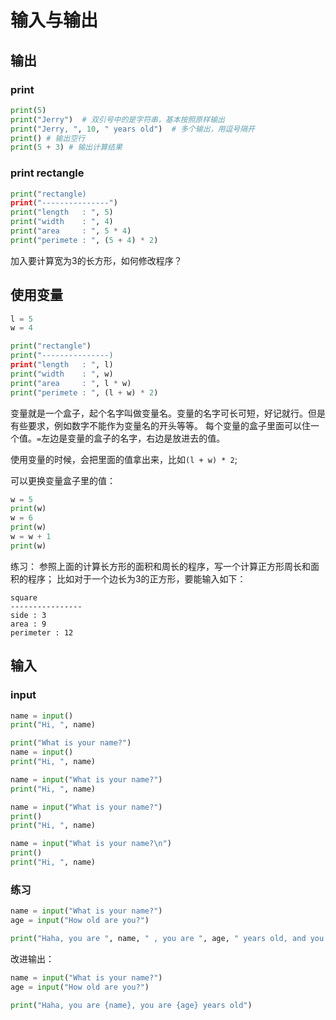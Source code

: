 # 输入与输出

## 输出

### print

```python
print(5)
print("Jerry")  # 双引号中的是字符串，基本按照原样输出
print("Jerry, ", 10, " years old")  # 多个输出，用逗号隔开
print() # 输出空行
print(5 + 3) # 输出计算结果
```

### print rectangle

```python
print("rectangle)
print("---------------")
print("length   : ", 5)
print("width    : ", 4)
print("area     : ", 5 * 4)
print("perimete : ", (5 + 4) * 2)
```

加入要计算宽为3的长方形，如何修改程序？

## 使用变量

```python
l = 5
w = 4

print("rectangle")
print("---------------)
print("length   : ", l)
print("width    : ", w)
print("area     : ", l * w)
print("perimete : ", (l + w) * 2)
```

变量就是一个盒子，起个名字叫做变量名。变量的名字可长可短，好记就行。但是有些要求，例如数字不能作为变量名的开头等等。
每个变量的盒子里面可以住一个值。`=`左边是变量的盒子的名字，右边是放进去的值。

使用变量的时候，会把里面的值拿出来，比如`(l + w) * 2`;

可以更换变量盒子里的值：

```python
w = 5
print(w)
w = 6
print(w)
w = w + 1
print(w)
```

练习： 参照上面的计算长方形的面积和周长的程序，写一个计算正方形周长和面积的程序；
比如对于一个边长为3的正方形，要能输入如下：

```
square
----------------
side : 3
area : 9
perimeter : 12
```

## 输入

### input

```python
name = input()
print("Hi, ", name)
```

```python
print("What is your name?")
name = input()
print("Hi, ", name)
```

```python
name = input("What is your name?")
print("Hi, ", name)
```

```python
name = input("What is your name?")
print()
print("Hi, ", name)
```

```python
name = input("What is your name?\n")
print()
print("Hi, ", name)
```

### 练习

```python
name = input("What is your name?")
age = input("How old are you?")

print("Haha, you are ", name, " , you are ", age, " years old, and you are a ", sex)
```

改进输出：

```python
name = input("What is your name?")
age = input("How old are you?")

print("Haha, you are {name}, you are {age} years old")
```
